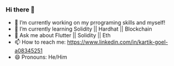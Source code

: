 ### Hi there 👋
- 🔭 I’m currently working on my prrograming skills and myself!
- 🌱 I’m currently learning Solidity || Hardhat || Blockchain
- 💬 Ask me about Flutter || Solidity || Eth
- 📫 How to reach me: https://www.linkedin.com/in/kartik-goel-a08345251
- 😄 Pronouns: He/Him
<!--
**kartik01112004/kartik01112004** is a ✨ _special_ ✨ repository because its `README.md` (this file) appears on your GitHub profile.

Here are some ideas to get you started:

- 🔭 I’m currently working on ...
- 🌱 I’m currently learning ...
- 👯 I’m looking to collaborate on ...
- 🤔 I’m looking for help with ...
- 💬 Ask me about ...
- 📫 How to reach me: ...
- 😄 Pronouns: ...
- ⚡ Fun fact: ...
-->
